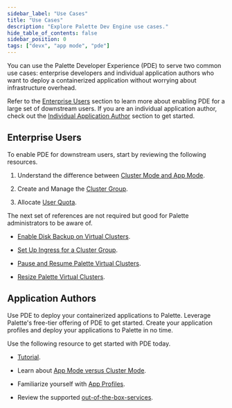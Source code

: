 ```yaml
---
sidebar_label: "Use Cases"
title: "Use Cases"
description: "Explore Palette Dev Engine use cases."
hide_table_of_contents: false
sidebar_position: 0
tags: ["devx", "app mode", "pde"]
---
```


You can use the Palette Developer Experience (PDE) to serve two common use cases: enterprise developers and individual
application authors who want to deploy a containerized application without worrying about infrastructure overhead.

Refer to the [Enterprise Users](#enterprise-users) section to learn more about enabling PDE for a large set of
downstream users. If you are an individual application author, check out the
[Individual Application Author](#application-authors) section to get started.

## Enterprise Users

To enable PDE for downstream users, start by reviewing the following resources.

1. Understand the difference between [Cluster Mode and App Mode](../introduction/palette-modes.md).

2. Create and Manage the [Cluster Group](../clusters/cluster-groups/cluster-groups.md).

3. Allocate [User Quota](manage-dev-engine/resource-quota.md).

The next set of references are not required but good for Palette administrators to be aware of.

- [Enable Disk Backup on Virtual Clusters](../clusters/cluster-groups/cluster-group-backups.md).

- [Set Up Ingress for a Cluster Group](../clusters/cluster-groups/ingress-cluster-group.md).

- [Pause and Resume Palette Virtual Clusters](palette-virtual-clusters/pause-restore-virtual-clusters.md).

- [Resize Palette Virtual Clusters](palette-virtual-clusters/resize-virtual-clusters.md).

## Application Authors

Use PDE to deploy your containerized applications to Palette. Leverage Palette's free-tier offering of PDE to get
started. Create your application profiles and deploy your applications to Palette in no time.

Use the following resource to get started with PDE today.

- [Tutorial](../tutorials/cluster-deployment/pde/deploy-app.md).

- Learn about [App Mode versus Cluster Mode](../introduction/palette-modes.md).

- Familiarize yourself with [App Profiles](../profiles/app-profiles/app-profiles.md).

- Review the supported [out-of-the-box-services](../devx/services/service-listings/service-listings.mdx).

